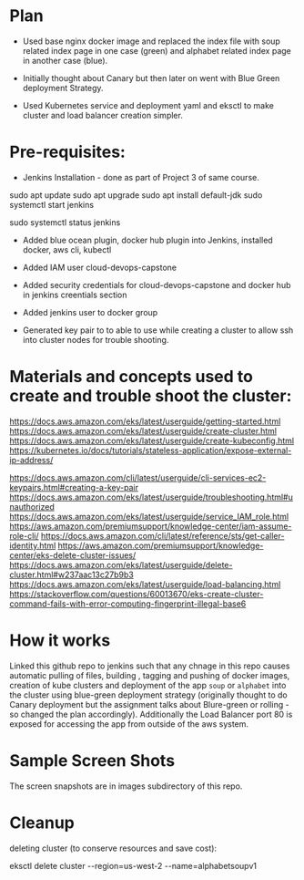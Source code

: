
# Plan

*  Used base nginx docker image and replaced the index file with soup related index page in one case (green)
and alphabet related index page in another case (blue).


* Initially thought about Canary but then later on went with Blue Green deployment Strategy.

* Used Kubernetes service and deployment yaml and eksctl to make cluster and load balancer creation simpler.



# Pre-requisites:

* Jenkins Installation - done as part of Project 3 of same course.

sudo apt update
sudo apt upgrade
sudo apt install default-jdk
sudo systemctl start jenkins

sudo systemctl status jenkins

* Added  blue ocean plugin, docker hub plugin into Jenkins, installed docker, aws cli, kubectl
* Added IAM user cloud-devops-capstone
* Added security credentials for cloud-devops-capstone and docker hub in jenkins creentials section
* Added jenkins user to docker group

* Generated key pair to to able to use while creating a cluster to allow ssh into cluster nodes for trouble shooting.

# Materials and concepts used to create and trouble shoot the cluster:

https://docs.aws.amazon.com/eks/latest/userguide/getting-started.html
https://docs.aws.amazon.com/eks/latest/userguide/create-cluster.html
https://docs.aws.amazon.com/eks/latest/userguide/create-kubeconfig.html
https://kubernetes.io/docs/tutorials/stateless-application/expose-external-ip-address/


https://docs.aws.amazon.com/cli/latest/userguide/cli-services-ec2-keypairs.html#creating-a-key-pair
https://docs.aws.amazon.com/eks/latest/userguide/troubleshooting.html#unauthorized
https://docs.aws.amazon.com/eks/latest/userguide/service_IAM_role.html
https://aws.amazon.com/premiumsupport/knowledge-center/iam-assume-role-cli/
https://docs.aws.amazon.com/cli/latest/reference/sts/get-caller-identity.html
https://aws.amazon.com/premiumsupport/knowledge-center/eks-delete-cluster-issues/
https://docs.aws.amazon.com/eks/latest/userguide/delete-cluster.html#w237aac13c27b9b3
https://docs.aws.amazon.com/eks/latest/userguide/load-balancing.html
https://stackoverflow.com/questions/60013670/eks-create-cluster-command-fails-with-error-computing-fingerprint-illegal-base6

# How it works

Linked this github repo to jenkins such that any chnage in this repo causes automatic pulling of files, building , tagging and
pushing of docker images, creation of kube clusters and deployment of the app `soup` or `alphabet` into the cluster using blue-green
deployment strategy (originally thought to do Canary deployment but the assignment talks about Blure-green or rolling - so changed 
the plan accordingly). 
Additionally the Load Balancer port 80 is exposed for accessing the app from outside of the aws system.

# Sample Screen Shots
The screen snapshots are in images subdirectory of this repo.

# Cleanup
deleting cluster (to conserve resources and save cost):

eksctl delete cluster --region=us-west-2 --name=alphabetsoupv1
